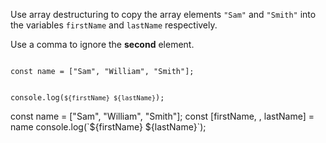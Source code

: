 Use array destructuring to
copy the array elements `"Sam"`
and
`"Smith"` into the variables
`firstName` and `lastName`
respectively.

Use a comma to ignore the **second** element.

<codeblock type="exercise" language="javascript" testMode="fixedInput">
<code>
const name = ["Sam", "William", "Smith"];

console.log(`${firstName} ${lastName}`);
</code>

<solution>
const name = ["Sam", "William", "Smith"];
const [firstName, , lastName] = name
console.log(`${firstName} ${lastName}`);
</solution>
</codeblock>